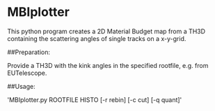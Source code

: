 # MBIplotter
This python program creates a 2D Material Budget map from a TH3D containing the scattering angles of single tracks on a x-y-grid.

##Preparation:

Provide a TH3D with the kink angles in the specified rootfile, e.g. from EUTelescope.

##Usage:

'MBIplotter.py ROOTFILE HISTO [-r rebin] [-c cut] [-q quant]'